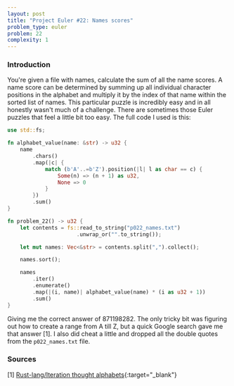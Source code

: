 ```yaml
---
layout: post
title: "Project Euler #22: Names scores"
problem_type: euler
problem: 22
complexity: 1
---
```


### Introduction
You're given a file with names, calculate the sum of all the name scores. A name score can be determined by summing up all individual character positions in the alphabet and multiply it by the index of that name within the sorted list of names. This particular puzzle is incredibly easy and in all honestly wasn't much of a challenge. There are sometimes those Euler puzzles that feel a little bit too easy. The full code I used is this:

```rust
use std::fs;

fn alphabet_value(name: &str) -> u32 {
    name
        .chars()
        .map(|c| {
            match (b'A'..=b'Z').position(|l| l as char == c) {
                Some(n) => (n + 1) as u32,
                None => 0
            }
        })
        .sum()
}

fn problem_22() -> u32 {
    let contents = fs::read_to_string("p022_names.txt")
                      .unwrap_or("".to_string());

    let mut names: Vec<&str> = contents.split(",").collect();

    names.sort();

    names
        .iter()
        .enumerate()
        .map(|(i, name)| alphabet_value(name) * (i as u32 + 1))
        .sum()
}
```

Giving me the correct answer of 871198282. The only tricky bit was figuring out how to create a range from A till Z, but a quick Google search gave me that answer [1]. I also did cheat a little and dropped all the double quotes from the `p022_names.txt` file.

### Sources

\[1\] [Rust-lang/Iteration thought alphabets](https://users.rust-lang.org/t/iteration-thought-alphabets/30078/3){:target="_blank"}
